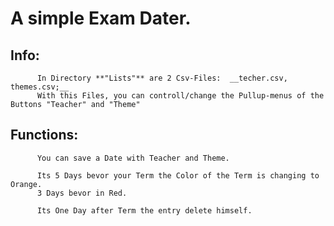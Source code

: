 # A simple Exam Dater.


## Info:

          In Directory **"Lists"** are 2 Csv-Files:  __techer.csv, themes.csv;__
          With this Files, you can controll/change the Pullup-menus of the Buttons "Teacher" and "Theme"


## Functions:

          You can save a Date with Teacher and Theme.

          Its 5 Days bevor your Term the Color of the Term is changing to Orange.
          3 Days bevor in Red.

          Its One Day after Term the entry delete himself.



